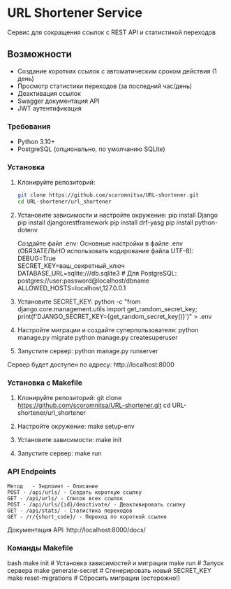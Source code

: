 # URL Shortener Service
Сервис для сокращения ссылок с REST API и статистикой переходов

## Возможности
- Создание коротких ссылок с автоматическим сроком действия (1 день)
- Просмотр статистики переходов (за последний час/день)
- Деактивация ссылок
- Swagger документация API
- JWT аутентификация 

### Требования
- Python 3.10+
- PostgreSQL (опционально, по умолчанию SQLite)

### Установка
1. Клонируйте репозиторий:
   ```bash
   git clone https://github.com/scoromnitsa/URL-shortener.git
   cd URL-shortener/url_shortener

2. Установите зависимости и настройте окружение:
   pip install Django
	pip install djangorestframework
	pip install drf-yasg
	pip install python-dotenv

   Создайте файл .env:
   Основные настройки в файле .env (ОБЯЗАТЕЛЬНО использовать кодирование файла UTF-8):         
    DEBUG=True      
    SECRET_KEY=ваш_секретный_ключ            
    DATABASE_URL=sqlite:///db.sqlite3             # Для PostgreSQL: postgres://user:password@localhost/dbname          
    ALLOWED_HOSTS=localhost,127.0.0.1

4. Установите SECRET_KEY:
   python -c "from django.core.management.utils import get_random_secret_key; print(f'DJANGO_SECRET_KEY={get_random_secret_key()}')" > .env

5. Настройте миграции и создайте суперпользователя:
   python manage.py migrate
	python manage.py createsuperuser

6. Запустите сервер:
   python manage.py runserver

Сервер будет доступен по адресу: http://localhost:8000

### Установка с Makefile
1. Клонируйте репозиторий:
   git clone https://github.com/scoromnitsa/URL-shortener.git
   cd URL-shortener/url_shortener

2. Настройте окружение:
    make setup-env
3. Установите зависимости:
    make init
4. Запустите сервер:
    make run

### API Endpoints
    Метод	- Эндпоинт - Описание
    POST - /api/urls/ - Создать короткую ссылку
    GET - /api/urls/ - Список всех ссылок
    POST - /api/urls/{id}/deactivate/ - Деактивировать ссылку
    GET - /api/stats/ - Статистика переходов
    GET - /r/{short_code}/ - Переход по короткой ссылке
Документация API: http://localhost:8000/docs/

### Команды Makefile
bash
make init          # Установка зависимостей и миграции
make run           # Запуск сервера
make generate-secret  # Сгенерировать новый SECRET_KEY
make reset-migrations # Сбросить миграции (осторожно!)
